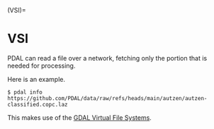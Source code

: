 (VSI)=

# VSI

PDAL can read a file over a network, fetching only the portion that is needed for processing.

Here is an example.

```
$ pdal info https://github.com/PDAL/data/raw/refs/heads/main/autzen/autzen-classified.copc.laz

```

This makes use of the [GDAL Virtual File Systems](https://gdal.org/en/stable/user/virtual_file_systems.html).
